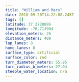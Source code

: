 ```yaml
---
title: "William and Mary"
date: 2018-09-20T14:22:08.245Z
tags: []
latitude: 37.2728886
longitude: -76.713994
elevation_meters: 26
distance_meters: 400
lap_lanes: 8
home_lanes: 8
surface_type: artificial
surface_color: red
turn_diameter_meters: 55.95
turn_radius_b_meters: 27.94
steeple_water_location: n/a
---
```


